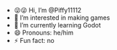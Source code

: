 - 😜😜 Hi, I’m @Piffy11112
- 👀 I’m interested in making games
- 🌱 I’m currently learning Godot
- 😄 Pronouns: he/him
- ⚡ Fun fact: no
